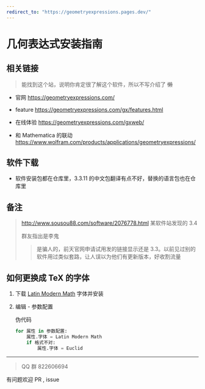 ```yaml
---
redirect_to: "https://geometryexpressions.pages.dev/"
---
```


# 几何表达式安装指南

## 相关链接

> 能找到这个站，说明你肯定很了解这个软件，所以不写介绍了 ~~懒~~

- 官网 <https://geometryexpressions.com/>

- feature <https://geometryexpressions.com/gx/features.html>

- 在线体验 <https://geometryexpressions.com/gxweb/>

- 和 Mathematica 的联动 <https://www.wolfram.com/products/applications/geometryexpressions/>

## 软件下载

- 软件安装包都在仓库里，3.3.11 的中文包翻译有点不好，替换的语言包也在仓库里

## 备注

> <http://www.sousou88.com/software/2076778.html> 某软件站发现的 3.4
>
> 群友指出是李鬼
>
> > 是骗人的，前天官网申请试用发的链接显示还是 3.3。以前见过别的软件用过类似套路，让人误以为他们有更新版本，好收割流量

## 如何更换成 TeX 的字体

1. 下载 [Latin Modern Math](http://www.gust.org.pl/projects/e-foundry/lm-math/download/latinmodern-math-1959.zip) 字体并安装
2. 编辑 - 参数配置

   伪代码

   ```py
   for 属性 in 参数配置:
       属性.字体 = Latin Modern Math
       if 格式不对:
           属性.字体 = Euclid
   ```

---

> QQ 群 822606694

有问题欢迎 PR , issue
